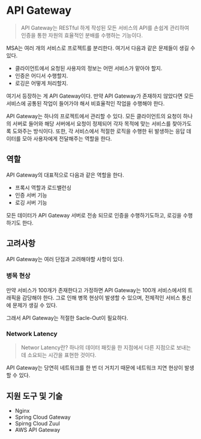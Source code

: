 # API Gateway

> API Gateway는 RESTful 하게 작성된 모든 서비스의 API를 손쉽게 관리하여 인증을 통한 자원의 효율적인 분배를 수행하는 기능이다.

MSA는 여러 개의 서비스로 프로젝트를 분리한다. 여기서 다음과 같은 문제들이 생길 수 있다.

- 클라이언트에서 요청된 사용자의 정보는 어떤 서비스가 맡아야 할지. 
- 인증은 어디서 수행할지.
- 로깅은 어떻게 처리할지.

여기서 등장하는 게 API Gateway이다. 만약 API Gateway가 존재하지 않았다면 모든 서비스에 공통된 작업이 들어가야 해서 비효율적인 작업을 수행해야 한다.

API Gateway는 하나의 프로젝트에서 관리할 수 있다. 모든 클라이언트의 요청이 하나의 서버로 들어와 해당 서버에서 요청이 정제되어 각자 목적에 맞는 서비스를 찾아가도록 도와주는 방식이다.
또한, 각 서비스에서 적절한 로직을 수행한 뒤 발생하는 응답 데이터를 모아 사용자에게 전달해주는 역할을 한다.

## 역할

API Gateway의 대표적으로 다음과 같은 역할을 한다.

- 프록시 역할과 로드밸런싱
- 인증 서버 기능
- 로깅 서버 기능

모든 데이터가 API Gateway 서버로 전송 되므로 인증을 수행하기도하고, 로깅을 수행하기도 한다.

## 고려사항

API Gateway는 여러 단점과 고려해야할 사항이 있다.

### 병목 현상

만약 서비스가 100개가 존재한다고 가정하면 API Gateway는 100개 서비스에서의 트래픽을 감당해야 한다. 그로 인해 병목 현상이 발생할 수 있으며, 전체적인 서비스 통신에 문제가 생길 수 있다.

그래서 API Gateway는 적절한 Sacle-Out이 필요하다.

### Network Latency

> Networ Latency란? 하나의 데이터 패킷을 한 지점에서 다른 지점으로 보내는 데 소요되는 시간을 표현한 것이다.

API Gateway는 당연히 네트워크를 한 번 더 거치기 때문에 네트워크 지연 현상이 발생할 수 있다.

## 지원 도구 및 기술

- Nginx
- Spring Cloud Gateway
- Spirng Cloud Zuul
- AWS API Gateway


